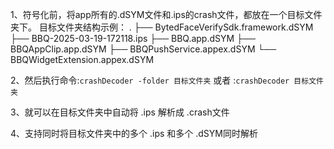 

1、符号化前，将app所有的.dSYM文件和.ips的crash文件，都放在一个目标文件夹下。
目标文件夹结构示例：
    .
    ├── BytedFaceVerifySdk.framework.dSYM
    ├── BBQ-2025-03-19-172118.ips
    ├── BBQ.app.dSYM
    ├── BBQAppClip.app.dSYM
    ├── BBQPushService.appex.dSYM
    └── BBQWidgetExtension.appex.dSYM

2、然后执行命令:`crashDecoder -folder 目标文件夹`  或者 :`crashDecoder 目标文件夹`

3、就可以在目标文件夹中自动将 .ips 解析成 .crash文件

4、支持同时将目标文件夹中的多个 .ips 和多个 .dSYM同时解析
